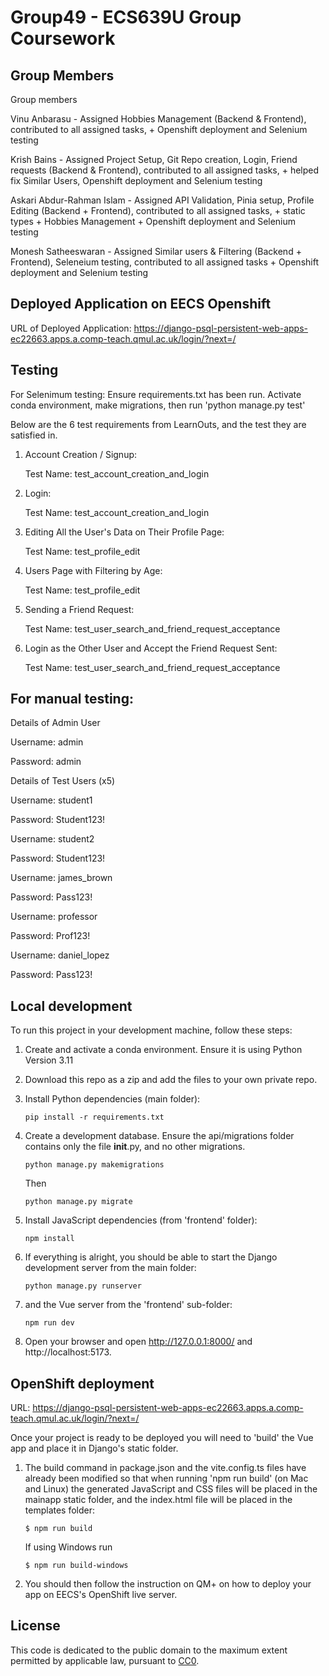 # Group49 - ECS639U Group Coursework

## Group Members

Group members

Vinu Anbarasu - Assigned Hobbies Management (Backend & Frontend), contributed to all assigned tasks, + Openshift deployment and Selenium testing 

Krish Bains - Assigned Project Setup, Git Repo creation, Login, Friend requests (Backend & Frontend), contributed to all assigned tasks, + helped fix Similar Users, Openshift deployment and Selenium testing 

Askari Abdur-Rahman Islam - Assigned API Validation, Pinia setup, Profile Editing (Backend + Frontend), contributed to all assigned tasks, + static types + Hobbies Management + Openshift deployment and Selenium testing

Monesh Satheeswaran - Assigned Similar users & Filtering (Backend + Frontend), Seleneium testing, contributed to all assigned tasks + Openshift deployment and Selenium testing 

## Deployed Application on EECS Openshift 
URL of Deployed Application: https://django-psql-persistent-web-apps-ec22663.apps.a.comp-teach.qmul.ac.uk/login/?next=/ 

## Testing
For Selenimum testing: Ensure requirements.txt has been run. Activate conda environment, make migrations, then run 'python manage.py test'

Below are the 6 test requirements from LearnOuts, and the test they are satisfied in.

1. Account Creation / Signup:

    Test Name: test_account_creation_and_login

2. Login:

    Test Name: test_account_creation_and_login

3. Editing All the User's Data on Their Profile Page:

    Test Name: test_profile_edit

4. Users Page with Filtering by Age:

    Test Name: test_profile_edit

5. Sending a Friend Request:

    Test Name: test_user_search_and_friend_request_acceptance

6. Login as the Other User and Accept the Friend Request Sent:

    Test Name: test_user_search_and_friend_request_acceptance



## For manual testing:

Details of Admin User

Username: admin

Password: admin 

Details of Test Users (x5)

Username: student1

Password: Student123!

Username: student2

Password: Student123!

Username: james_brown

Password: Pass123!

Username: professor

Password: Prof123!

Username: daniel_lopez

Password: Pass123!

## Local development

To run this project in your development machine, follow these steps:

1. Create and activate a conda environment. Ensure it is using Python Version 3.11

2. Download this repo as a zip and add the files to your own private repo.

3. Install Python dependencies (main folder):

    ```console
    pip install -r requirements.txt
    ```

4. Create a development database. Ensure the api/migrations folder contains only the file __init__.py, and no other migrations.

    ```console
    python manage.py makemigrations
    ```
    Then
    ```console
    python manage.py migrate
    ```


5. Install JavaScript dependencies (from 'frontend' folder):

    ```console
    npm install
    ```

6. If everything is alright, you should be able to start the Django development server from the main folder:

    ```console
    python manage.py runserver
    ```

7. and the Vue server from the 'frontend' sub-folder:

    ```console
    npm run dev
    ```

8. Open your browser and open http://127.0.0.1:8000/ and http://localhost:5173.

## OpenShift deployment

URL: https://django-psql-persistent-web-apps-ec22663.apps.a.comp-teach.qmul.ac.uk/login/?next=/

Once your project is ready to be deployed you will need to 'build' the Vue app and place it in Django's static folder.

1. The build command in package.json and the vite.config.ts files have already been modified so that when running 'npm run build' (on Mac and Linux) the generated JavaScript and CSS files will be placed in the mainapp static folder, and the index.html file will be placed in the templates folder:

    ```console
    $ npm run build
    ```

    If using Windows run

    ```console
    $ npm run build-windows
    ```

2. You should then follow the instruction on QM+ on how to deploy your app on EECS's OpenShift live server.

## License

This code is dedicated to the public domain to the maximum extent permitted by applicable law, pursuant to [CC0](http://creativecommons.org/publicdomain/zero/1.0/).
